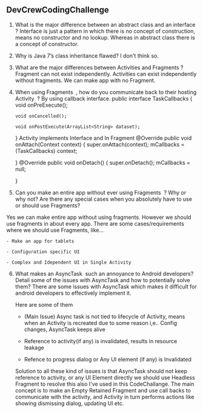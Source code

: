 ## DevCrewCodingChallenge


1) What is the major difference between an abstract class and an interface ? 
   Interface is just a pattern in which there is no concept of construction, means no constructor and no lookup. Whereas in abstract class there is a concept of constructor.
   
2) Why is Java 7’s class inheritance flawed?
    I don't think so.
    
3) What are the major differences between Activities and Fragments ?
    Fragment can not exist independently. Activities can exist independently without fragments. We can make app with no Fragment.
    
4)  When using ​Fragments ​ , how do you communicate back to their hosting ​Activity ​ ?
    By using callback interface. 
    public interface TaskCallbacks {
        void onPreExecute();

        void onCancelled();

        void onPostExecute(ArrayList<String> dataset);
    }
    Activity implements Interface
    and In Fragment
    @Override
    public void onAttach(Context context) {
        super.onAttach(context);
        mCallbacks = (TaskCallbacks) context;

    }
    @Override
    public void onDetach() {
        super.onDetach();
        mCallbacks = null;

    }
    
5)  Can you make an entire app without ever using ​Fragments ​ ? Why or why not? Are there any special cases when you absolutely have to use or should use Fragments? 
    
  Yes we can make entire app without using fragments. However we should use fragments in about every app. There are some cases/requirements where we should use Fragments, like...
    
    - Make an app for tablets
    
    - Configuration specific UI
    
    - Complex and Idependent UI in Single Activity

6)  What makes an ​AsyncTask ​ such an annoyance to Android developers? Detail some of the issues with ​AsyncTask and how to potentially solve them?
    There are some issues with AsyncTask which makes it difficult for android developers to effectively implement it. 
    
    Here are some of them
    
    - (Main Issue) Async task is not tied to lifecycle of Activity, means when an Activity is recreated due to some reason i,e.. Config changes, AsyncTask keeps alive
    
    - Reference to activity(if any) is invalidated, results in resource leakage
    
    - Refence to progress dialog or Any UI element (if any) is Invalidated
    
    Solution to all these kind of issues is that AsyncTask should not keep reference to activity, or any UI Element directly
    we should use Headless Fragment to resolve this also I've used in this CodeChallange. The main concept is to make an Empty
    Retained Fragment and use call backs to communicate with the activity, and Activity in turn performs actions like showing
    dismissing dialog, updating UI etc.
    

    

